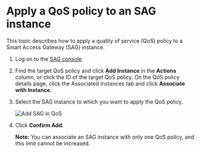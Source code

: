 # Apply a QoS policy to an SAG instance

This topic describes how to apply a quality of service \(QoS\) policy to a Smart Access Gateway \(SAG\) instance.

1.  Log on to the [SAG console](https://smartag.console.aliyun.com).

2.  Find the target QoS policy and click **Add Instance** in the **Actions** column, or click the ID of the target QoS policy. On the QoS policy details page, click the Associated Instances tab and click **Associate with Instance**.

3.  Select the SAG instance to which you want to apply the QoS policy.

    ![Add SAG in QoS](https://static-aliyun-doc.oss-accelerate.aliyuncs.com/assets/img/en-US/2080287951/p133007.png)

4.  Click **Confirm Add**.

    **Note:** You can associate an SAG instance with only one QoS policy, and this limit cannot be increased.


